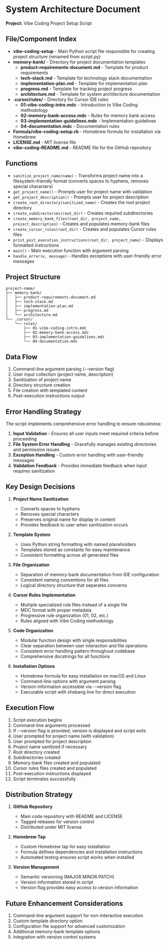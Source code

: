 # System Architecture Document

**Project:** Vibe Coding Project Setup Script

## File/Component Index

* **vibe-coding-setup** - Main Python script file responsible for creating project structure (renamed from script.py)
* **memory-bank/** - Directory for project documentation templates
  * **product-requirements-document.md** - Template for product requirements
  * **tech-stack.md** - Template for technology stack documentation
  * **implementation-plan.md** - Template for implementation plan
  * **progress.md** - Template for tracking project progress
  * **architecture.md** - Template for system architecture documentation
* **.cursor/rules/** - Directory for Cursor IDE rules
  * **01-vibe-coding-intro.mdc** - Introduction to Vibe Coding methodology
  * **02-memory-bank-access.mdc** - Rules for memory bank access
  * **03-implementation-guidelines.mdc** - Implementation guidelines
  * **04-documentation.mdc** - Documentation rules
* **Formula/vibe-coding-setup.rb** - Homebrew formula for installation via Homebrew
* **LICENSE.md** - MIT license file
* **vibe-coding-README.md** - README file for the GitHub repository

## Functions

* `sanitize_project_name(name)` - Transforms project name into a filesystem-friendly format (converts spaces to hyphens, removes special characters)
* `get_project_name()` - Prompts user for project name with validation
* `get_project_description()` - Prompts user for project description
* `create_root_directory(sanitized_name)` - Creates the root project directory
* `create_subdirectories(root_dir)` - Creates required subdirectories 
* `create_memory_bank_files(root_dir, project_name, project_description)` - Creates and populates memory-bank files
* `create_cursor_rules(root_dir)` - Creates and populates Cursor rules files
* `print_post_execution_instructions(root_dir, project_name)` - Displays formatted instructions
* `main()` - Main execution function with argument parsing
* `handle_error(e, message)` - Handles exceptions with user-friendly error messages

## Project Structure

```
project-name/
├── memory-bank/
│   ├── product-requirements-document.md
│   ├── tech-stack.md
│   ├── implementation-plan.md
│   ├── progress.md
│   └── architecture.md
└── .cursor/
    └── rules/
        ├── 01-vibe-coding-intro.mdc
        ├── 02-memory-bank-access.mdc
        ├── 03-implementation-guidelines.mdc
        └── 04-documentation.mdc
```

## Data Flow

1. Command-line argument parsing (--version flag)
2. User input collection (project name, description)
3. Sanitization of project name
4. Directory structure creation
5. File creation with templated content
6. Post-execution instructions output

## Error Handling Strategy

The script implements comprehensive error handling to ensure robustness:

1. **Input Validation** - Ensures all user inputs meet required criteria before proceeding
2. **File System Error Handling** - Gracefully manages existing directories and permission issues
3. **Exception Handling** - Custom error handling with user-friendly messages
4. **Validation Feedback** - Provides immediate feedback when input requires sanitization

## Key Design Decisions

1. **Project Name Sanitization**
   * Converts spaces to hyphens
   * Removes special characters
   * Preserves original name for display in content
   * Provides feedback to user when sanitization occurs

2. **Template System**
   * Uses Python string formatting with named placeholders
   * Templates stored as constants for easy maintenance
   * Consistent formatting across all generated files

3. **File Organization**
   * Separation of memory-bank documentation from IDE configuration
   * Consistent naming conventions for all files
   * Logical directory structure that separates concerns

4. **Cursor Rules Implementation**
   * Multiple specialized rule files instead of a single file
   * MDC format with proper metadata
   * Progressive rule organization (01, 02, etc.)
   * Rules aligned with Vibe Coding methodology

5. **Code Organization**
   * Modular function design with single responsibilities
   * Clear separation between user interaction and file operations
   * Consistent error handling pattern throughout codebase
   * Comprehensive docstrings for all functions

6. **Installation Options**
   * Homebrew formula for easy installation on macOS and Linux
   * Command-line options with argument parsing
   * Version information accessible via --version flag
   * Executable script with shebang line for direct execution

## Execution Flow

1. Script execution begins
2. Command-line arguments processed
3. If --version flag is provided, version is displayed and script exits
4. User prompted for project name (with validation)
5. User prompted for project description
6. Project name sanitized if necessary
7. Root directory created
8. Subdirectories created
9. Memory-bank files created and populated
10. Cursor rules files created and populated
11. Post-execution instructions displayed
12. Script terminates successfully

## Distribution Strategy

1. **GitHub Repository**
   * Main code repository with README and LICENSE
   * Tagged releases for version control
   * Distributed under MIT license

2. **Homebrew Tap**
   * Custom Homebrew tap for easy installation
   * Formula defines dependencies and installation instructions
   * Automated testing ensures script works when installed

3. **Version Management**
   * Semantic versioning (MAJOR.MINOR.PATCH)
   * Version information stored in script
   * Version flag provides easy access to version information

## Future Enhancement Considerations

1. Command-line argument support for non-interactive execution
2. Custom template directory option
3. Configuration file support for advanced customization
4. Additional memory-bank template options
5. Integration with version control systems 